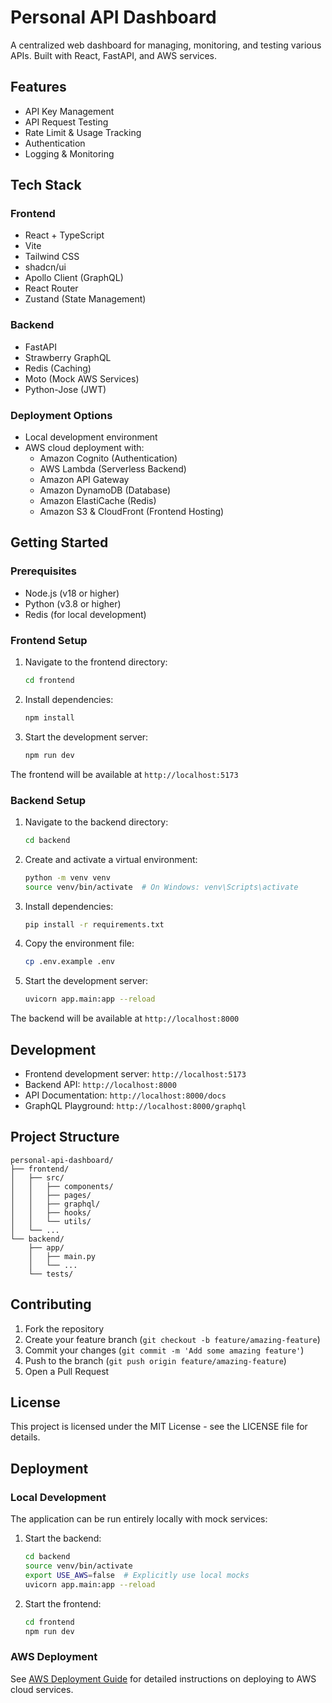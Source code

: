 # Personal API Dashboard

A centralized web dashboard for managing, monitoring, and testing various APIs. Built with React, FastAPI, and AWS services.

## Features

- API Key Management
- API Request Testing
- Rate Limit & Usage Tracking
- Authentication
- Logging & Monitoring

## Tech Stack

### Frontend
- React + TypeScript
- Vite
- Tailwind CSS
- shadcn/ui
- Apollo Client (GraphQL)
- React Router
- Zustand (State Management)

### Backend
- FastAPI
- Strawberry GraphQL
- Redis (Caching)
- Moto (Mock AWS Services)
- Python-Jose (JWT)

### Deployment Options
- Local development environment
- AWS cloud deployment with:
  - Amazon Cognito (Authentication)
  - AWS Lambda (Serverless Backend)
  - Amazon API Gateway
  - Amazon DynamoDB (Database)
  - Amazon ElastiCache (Redis)
  - Amazon S3 & CloudFront (Frontend Hosting)

## Getting Started

### Prerequisites

- Node.js (v18 or higher)
- Python (v3.8 or higher)
- Redis (for local development)

### Frontend Setup

1. Navigate to the frontend directory:
   ```bash
   cd frontend
   ```

2. Install dependencies:
   ```bash
   npm install
   ```

3. Start the development server:
   ```bash
   npm run dev
   ```

The frontend will be available at `http://localhost:5173`

### Backend Setup

1. Navigate to the backend directory:
   ```bash
   cd backend
   ```

2. Create and activate a virtual environment:
   ```bash
   python -m venv venv
   source venv/bin/activate  # On Windows: venv\Scripts\activate
   ```

3. Install dependencies:
   ```bash
   pip install -r requirements.txt
   ```

4. Copy the environment file:
   ```bash
   cp .env.example .env
   ```

5. Start the development server:
   ```bash
   uvicorn app.main:app --reload
   ```

The backend will be available at `http://localhost:8000`

## Development

- Frontend development server: `http://localhost:5173`
- Backend API: `http://localhost:8000`
- API Documentation: `http://localhost:8000/docs`
- GraphQL Playground: `http://localhost:8000/graphql`

## Project Structure

```
personal-api-dashboard/
├── frontend/
│   ├── src/
│   │   ├── components/
│   │   ├── pages/
│   │   ├── graphql/
│   │   ├── hooks/
│   │   └── utils/
│   └── ...
└── backend/
    ├── app/
    │   ├── main.py
    │   └── ...
    └── tests/
```

## Contributing

1. Fork the repository
2. Create your feature branch (`git checkout -b feature/amazing-feature`)
3. Commit your changes (`git commit -m 'Add some amazing feature'`)
4. Push to the branch (`git push origin feature/amazing-feature`)
5. Open a Pull Request

## License

This project is licensed under the MIT License - see the LICENSE file for details.

## Deployment

### Local Development
The application can be run entirely locally with mock services:

1. Start the backend:
   ```bash
   cd backend
   source venv/bin/activate
   export USE_AWS=false  # Explicitly use local mocks
   uvicorn app.main:app --reload
   ```

2. Start the frontend:
   ```bash
   cd frontend
   npm run dev
   ```

### AWS Deployment

See [AWS Deployment Guide](docs/aws-deployment.md) for detailed instructions on deploying to AWS cloud services. 